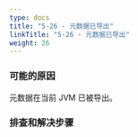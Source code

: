 ```yaml
---
type: docs
title: "5-26 - 元数据已导出"
linkTitle: "5-26 - 元数据已导出"
weight: 26
---
```


### 可能的原因

元数据在当前 JVM 已被导出。

### 排查和解决步骤


